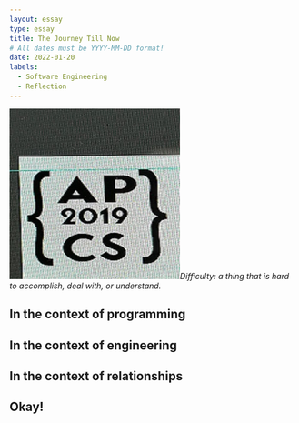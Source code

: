 ```yaml
---
layout: essay
type: essay
title: The Journey Till Now
# All dates must be YYYY-MM-DD format!
date: 2022-01-20
labels:
  - Software Engineering
  - Reflection
---
```


<img class="ui tiny right spaced image" src="../images/APCS.jpg">*Difficulty: a thing that is hard to accomplish, deal with, or understand.*



## In the context of programming



## In the context of engineering



## In the context of relationships



## Okay!

